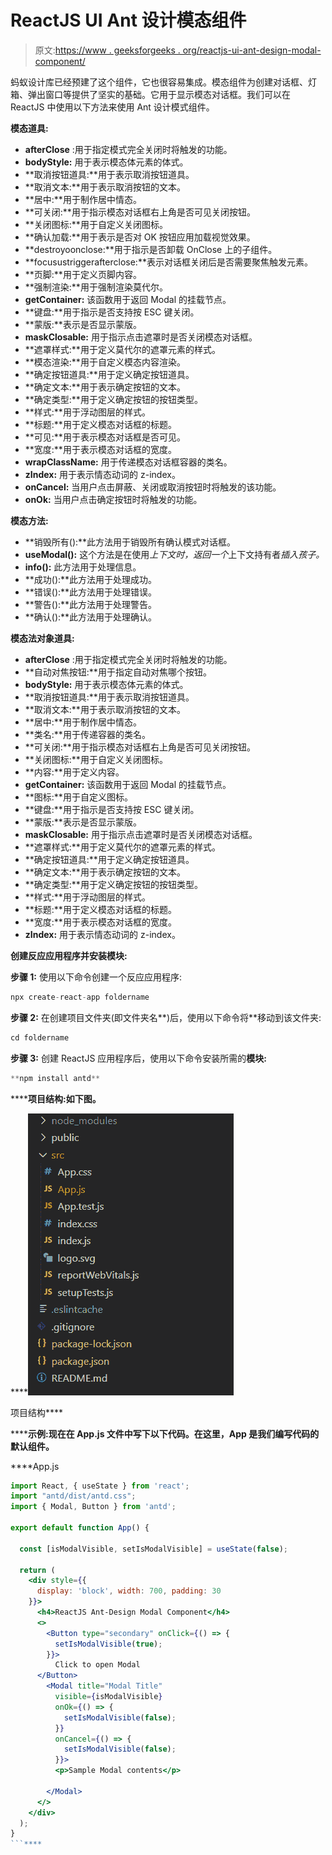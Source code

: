 # ReactJS UI Ant 设计模态组件

> 原文:[https://www . geeksforgeeks . org/reactjs-ui-ant-design-modal-component/](https://www.geeksforgeeks.org/reactjs-ui-ant-design-modal-component/)

蚂蚁设计库已经预建了这个组件，它也很容易集成。模态组件为创建对话框、灯箱、弹出窗口等提供了坚实的基础。它用于显示模态对话框。我们可以在 ReactJS 中使用以下方法来使用 Ant 设计模式组件。

**模态道具:**

*   **afterClose** :用于指定模式完全关闭时将触发的功能。
*   **bodyStyle:** 用于表示模态体元素的体式。
*   **取消按钮道具:**用于表示取消按钮道具。
*   **取消文本:**用于表示取消按钮的文本。
*   **居中:**用于制作居中情态。
*   **可关闭:**用于指示模态对话框右上角是否可见关闭按钮。
*   **关闭图标:**用于自定义关闭图标。
*   **确认加载:**用于表示是否对 OK 按钮应用加载视觉效果。
*   **destroyoonclose:**用于指示是否卸载 OnClose 上的子组件。
*   **focusustriggerafterclose:**表示对话框关闭后是否需要聚焦触发元素。
*   **页脚:**用于定义页脚内容。
*   **强制渲染:**用于强制渲染莫代尔。
*   **getContainer:** 该函数用于返回 Modal 的挂载节点。
*   **键盘:**用于指示是否支持按 ESC 键关闭。
*   **蒙版:**表示是否显示蒙版。
*   **maskClosable:** 用于指示点击遮罩时是否关闭模态对话框。
*   **遮罩样式:**用于定义莫代尔的遮罩元素的样式。
*   **模态渲染:**用于自定义模态内容渲染。
*   **确定按钮道具:**用于定义确定按钮道具。
*   **确定文本:**用于表示确定按钮的文本。
*   **确定类型:**用于定义确定按钮的按钮类型。
*   **样式:**用于浮动图层的样式。
*   **标题:**用于定义模态对话框的标题。
*   **可见:**用于表示模态对话框是否可见。
*   **宽度:**用于表示模态对话框的宽度。
*   **wrapClassName:** 用于传递模态对话框容器的类名。
*   **zIndex:** 用于表示情态动词的 z-index。
*   **onCancel:** 当用户点击屏蔽、关闭或取消按钮时将触发的该功能。
*   **onOk:** 当用户点击确定按钮时将触发的功能。

**模态方法:**

*   **销毁所有():**此方法用于销毁所有确认模式对话框。
*   **useModal():** 这个方法是在使用*上下文时，返回一个*上下文持有者*插入孩子。*
*   **info():** 此方法用于处理信息。
*   **成功():**此方法用于处理成功。
*   **错误():**此方法用于处理错误。
*   **警告():**此方法用于处理警告。
*   **确认():**此方法用于处理确认。

**模态法对象道具:**

*   **afterClose** :用于指定模式完全关闭时将触发的功能。
*   **自动对焦按钮:**用于指定自动对焦哪个按钮。
*   **bodyStyle:** 用于表示模态体元素的体式。
*   **取消按钮道具:**用于表示取消按钮道具。
*   **取消文本:**用于表示取消按钮的文本。
*   **居中:**用于制作居中情态。
*   **类名:**用于传递容器的类名。
*   **可关闭:**用于指示模态对话框右上角是否可见关闭按钮。
*   **关闭图标:**用于自定义关闭图标。
*   **内容:**用于定义内容。
*   **getContainer:** 该函数用于返回 Modal 的挂载节点。
*   **图标:**用于自定义图标。
*   **键盘:**用于指示是否支持按 ESC 键关闭。
*   **蒙版:**表示是否显示蒙版。
*   **maskClosable:** 用于指示点击遮罩时是否关闭模态对话框。
*   **遮罩样式:**用于定义莫代尔的遮罩元素的样式。
*   **确定按钮道具:**用于定义确定按钮道具。
*   **确定文本:**用于表示确定按钮的文本。
*   **确定类型:**用于定义确定按钮的按钮类型。
*   **样式:**用于浮动图层的样式。
*   **标题:**用于定义模态对话框的标题。
*   **宽度:**用于表示模态对话框的宽度。
*   **zIndex:** 用于表示情态动词的 z-index。

**创建反应应用程序并安装模块:**

**步骤 1:** 使用以下命令创建一个反应应用程序:

```jsx
npx create-react-app foldername
```

**步骤 2:** 在创建项目文件夹(即文件夹名**)后，使用以下命令将**移动到该文件夹:

```jsx
cd foldername
```

**步骤 3:** 创建 ReactJS 应用程序后，使用以下命令安装所需的****模块:****

```jsx
**npm install antd**
```

******项目结构:**如下图。****

****![](img/f04ae0d8b722a9fff0bd9bd138b29c23.png)

项目结构**** 

******示例:**现在在 **App.js** 文件中写下以下代码。在这里，App 是我们编写代码的默认组件。****

****App.js

```jsx
import React, { useState } from 'react';
import "antd/dist/antd.css";
import { Modal, Button } from 'antd';

export default function App() {

  const [isModalVisible, setIsModalVisible] = useState(false);

  return (
    <div style={{
      display: 'block', width: 700, padding: 30
    }}>
      <h4>ReactJS Ant-Design Modal Component</h4>
      <>
        <Button type="secondary" onClick={() => {
          setIsModalVisible(true);
        }}>
          Click to open Modal
      </Button>
        <Modal title="Modal Title"
          visible={isModalVisible}
          onOk={() => {
            setIsModalVisible(false);
          }}
          onCancel={() => {
            setIsModalVisible(false);
          }}>
          <p>Sample Modal contents</p>

        </Modal>
      </>
    </div>
  );
}
```****